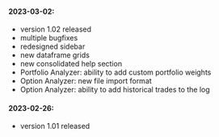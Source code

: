 #### 2023-03-02:
- version 1.02 released
- multiple bugfixes
- redesigned sidebar
- new dataframe grids
- new consolidated help section
- Portfolio Analyzer: ability to add custom portfolio weights
- Option Analyzer: new file import format
- Option Analyzer: ability to add historical trades to the log

#### 2023-02-26:
- version 1.01 released
